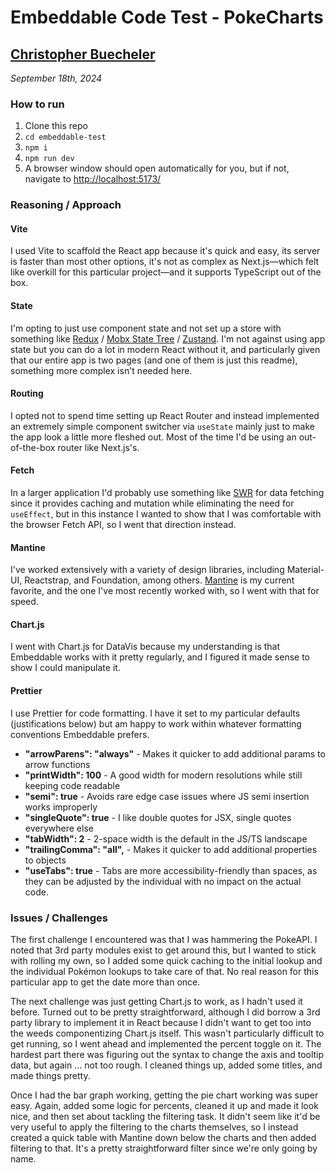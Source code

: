 # Embeddable Code Test - PokeCharts

## [Christopher Buecheler](https://closebrace.com)

_September 18th, 2024_

### How to run

1. Clone this repo
2. `cd embeddable-test`
3. `npm i`
4. `npm run dev`
5. A browser window should open automatically for you, but if not, navigate to [http://localhost:5173/](http://localhost:5173/)

### Reasoning / Approach

#### Vite

I used Vite to scaffold the React app because it's quick and easy, its server is faster than most other options, it's not as complex as Next.js&mdash;which felt like overkill for this particular project&mdash;and it supports TypeScript out of the box.

#### State

I'm opting to just use component state and not set up a store with something like [Redux](https://redux.js.org/) / [Mobx State Tree](https://github.com/mobxjs/mobx-state-tree) / [Zustand](https://github.com/pmndrs/zustand). I'm not against using app state but you can do a lot in modern React without it, and particularly given that our entire app is two pages (and one of them is just this readme), something more complex isn't needed here.

#### Routing

I opted not to spend time setting up React Router and instead implemented an extremely simple component switcher via `useState` mainly just to make the app look a little more fleshed out. Most of the time I'd be using an out-of-the-box router like Next.js's.

#### Fetch

In a larger application I'd probably use something like [SWR](https://swr.vercel.app/) for data fetching since it provides caching and mutation while eliminating the need for `useEffect`, but in this instance I wanted to show that I was comfortable with the browser Fetch API, so I went that direction instead.

#### Mantine

I've worked extensively with a variety of design libraries, including Material-UI, Reactstrap, and Foundation, among others. [Mantine](https://mantine.dev/) is my current favorite, and the one I've most recently worked with, so I went with that for speed.

#### Chart.js

I went with Chart.js for DataVis because my understanding is that Embeddable works with it pretty regularly, and I figured it made sense to show I could manipulate it.

#### Prettier

I use Prettier for code formatting. I have it set to my particular defaults (justifications below) but am happy to work within whatever formatting conventions Embeddable prefers.

- **"arrowParens": "always"** - Makes it quicker to add additional params to arrow functions
- **"printWidth": 100** - A good width for modern resolutions while still keeping code readable
- **"semi": true** - Avoids rare edge case issues where JS semi insertion works improperly
- **"singleQuote": true** - I like double quotes for JSX, single quotes everywhere else
- **"tabWidth": 2** - 2-space width is the default in the JS/TS landscape
- **"trailingComma": "all",** - Makes it quicker to add additional properties to objects
- **"useTabs": true** - Tabs are more accessibility-friendly than spaces, as they can be adjusted by the individual with no impact on the actual code.

### Issues / Challenges

The first challenge I encountered was that I was hammering the PokeAPI. I noted that 3rd party modules exist to get around this, but I wanted to stick with rolling my own, so I added some quick caching to the initial lookup and the individual Pokémon lookups to take care of that. No real reason for this particular app to get the date more than once.

The next challenge was just getting Chart.js to work, as I hadn't used it before. Turned out to be pretty straightforward, although I did borrow a 3rd party library to implement it in React because I didn't want to get too into the weeds componentizing Chart.js itself. This wasn't particularly difficult to get running, so I went ahead and implemented the percent toggle on it. The hardest part there was figuring out the syntax to change the axis and tooltip data, but again &hellip; not too rough. I cleaned things up, added some titles, and made things pretty.

Once I had the bar graph working, getting the pie chart working was super easy. Again, added some logic for percents, cleaned it up and made it look nice, and then set about tackling the filtering task. It didn't seem like it'd be very useful to apply the filtering to the charts themselves, so I instead created a quick table with Mantine down below the charts and then added filtering to that. It's a pretty straightforward filter since we're only going by name.

